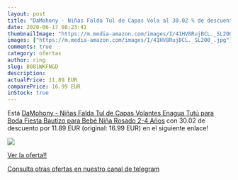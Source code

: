 ```yaml
---
layout: post
title: "DaMohony - Niñas Falda Tul de Capas Vola al 30.02 % de descuento"
date: 2020-06-17 08:23:41
thumbnailImage: "https://m.media-amazon.com/images/I/41HV8RujBCL._SL200_.jpg"
images: ["https://m.media-amazon.com/images/I/41HV8RujBCL._SL200_.jpg"]
comments: true
category: ofertas
author: ring
slug: B081WKFNGD
description:
actualPrice: 11.89 EUR
comparePrice: 16.99 EUR
inStock: true
---
```


Está [DaMohony - Niñas Falda Tul de Capas Volantes Enagua Tutú para Boda Fiesta Bautizo para Bebé Niña Rosado 2-4 Años](https://www.amazon.com/dp/B081WKFNGD/?tag=redken08-20) con 30.02 de descuento por 11.89 EUR (original: 16.99 EUR) en el siguiente enlace!

[![](https://m.media-amazon.com/images/I/41HV8RujBCL._SL200_.jpg)](https://www.amazon.com/dp/B081WKFNGD/?tag=redken08-20)

[Ver la oferta!!](https://www.amazon.com/dp/B081WKFNGD/?tag=redken08-20)

[Consulta otras ofertas en nuestro canal de telegram](https://t.me/s/ofertas25)
